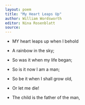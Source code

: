 ```yaml
---
layout: poem
title: "My Heart Leaps Up"
author: William Wordsworth
editor: Nina Rosenblatt
source: 
---
```




- MY heart leaps up when I behold
- A rainbow in the sky;
- So was it when my life began;
- So is it now I am a man; 

- So be it when I shall grow old,
- Or let me die!
- The child is the father of the man,


<br>
